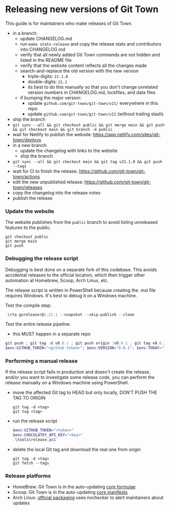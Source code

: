 # Releasing new versions of Git Town

This guide is for maintainers who make releases of Git Town.

- in a branch:
  - update CHANGELOG.md
  - run `make stats-release` and copy the release stats and contributors into
    CHANGELOG.md
  - verify that all newly added Git Town commands are not hidden and listed in
    the README file
  - verify that the website content reflects all the changes made
  - search-and-replace the old version with the new version
    - triple-digits: `21.1.0`
    - double-digits: `21.1`
    - its best to do this manually so that you don't change unrelated version
      numbers in CHANGELOG.md, lockfiles, and data files
  - if bumping the major version:
    - update `github.com/git-town/git-town/v21/` everywhere in this repo
    - update `github.com/git-town/git-town/v21` (without trailing slash)
- ship the branch
- `git sync --all && git checkout public && git merge main && git push && git checkout main && git branch -d public`
- wait for Netlify to publish the website:
  https://app.netlify.com/sites/git-town/deploys
- in a new branch:
  - update the changelog with links to the website
  - ship the branch
- `git sync --all && git checkout main && git tag v21.1.0 && git push --tags`
- wait for CI to finish the release:
  https://github.com/git-town/git-town/actions
- edit the new unpublished release:
  https://github.com/git-town/git-town/releases
- copy the changelog into the release notes
- publish the release

### Update the website

The website publishes from the `public` branch to avoid listing unreleased
features to the public.

```
git checkout public
git merge main
git push
```

### Debugging the release script

Debugging is best done on a separate fork of this codebase. This avoids
accidental releases to the official location, which then trigger other
automation at Homebrew, Scoop, Arch Linux, etc.

The release script is written in PowerShell because creating the .msi file
requires Windows. It's best to debug it on a Windows machine.

Test the compile step:

```powershell
.\rta goreleaser@1.22.1 --snapshot --skip-publish --clean
```

Test the entire release pipeline:

- this MUST happen in a separate repo

```powershell
git push ; git tag -d v0.0.1 ; git push origin :v0.0.1 ; git tag v0.0.1 ; git push --tags
$env:GITHUB_TOKEN="<github token>"; $env:VERSION="0.0.1"; $env:TODAY="today"; .\tools\release.ps1
```

### Performing a manual release

If the release script fails in production and doesn't create the release, and/or
you want to investigate some release code, you can perform the release manually
on a Windows machine using PowerShell.

- move the affected Git tag to HEAD but only locally, DON'T PUSH THE TAG TO
  ORIGIN

  ```
  git tag -d <tag>
  git tag <tag>
  ```

- run the release script
  ```powershell
  $env:GITHUB_TOKEN="<token>"
  $env:CHOCOLATEY_API_KEY="<key>"
  .\tools\release.ps1
  ```

- delete the local Git tag and download the real one from origin

  ```
  git tag -d <tag>
  git fetch --tags
  ```

### Release platforms

- HomeBrew: Git Town is in the auto-updating
  [core formulae](https://formulae.brew.sh/formula/git-town)
- Scoop: Git Town is in the auto-updating
  [core manifests](https://github.com/ScoopInstaller/Main/blob/master/bucket/git-town.json)
- Arch Linux: [official packaging](https://archlinux.org/packages/extra/x86_64/git-town/)
  uses nvchecker to alert maintainers about updates
